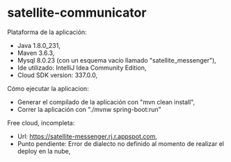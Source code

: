 # satellite-communicator

Plataforma de la aplicación:
- Java 1.8.0_231,
- Maven 3.6.3,
- Mysql 8.0.23 (con un esquema vacío llamado "satellite_messenger"),
- Ide utilizado: IntelliJ Idea Community Edition,
- Cloud SDK version: 337.0.0,

Cómo ejecutar la aplicacion:
- Generar el compilado de la aplicación con "mvn clean install",
- Correr la aplicación con "./mvnw spring-boot:run"

Free cloud, incompleta:
- Url: https://satellite-messenger.rj.r.appspot.com,
- Punto pendiente: Error de dialecto no definido al momento de realizar el deploy en la nube,
